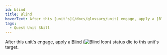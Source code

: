 ```yaml
---
id: blind
title: Blind
hoverText: After this [unit's](/docs/glossary/unit) engage, apply a [Blind](/docs/battles/status-effects/blind) status die to this unit's target.
tags:
  - Quest Unit Skill
---
```


After this [unit's](/docs/glossary/unit) engage, apply a [Blind](/docs/battles/status-effects/blind) (<img src="/icons/blind.svg" alt="Blind Icon" className="icon-svg" />) status die to this unit's target.
